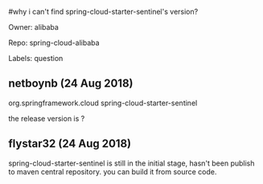 #why i can't find spring-cloud-starter-sentinel's version?

Owner: alibaba

Repo: spring-cloud-alibaba

Labels: question 

## netboynb (24 Aug 2018)

<dependency>
     <groupId>org.springframework.cloud</groupId>
     <artifactId>spring-cloud-starter-sentinel</artifactId>
 </dependency>

the  release  version is ? 

## flystar32 (24 Aug 2018)

spring-cloud-starter-sentinel is still in the initial stage, hasn't been publish to maven central repository. you can build it from source code.

